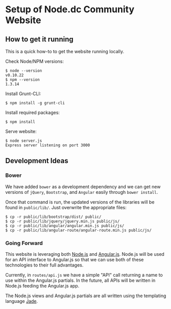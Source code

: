 # Setup of Node.dc Community Website

## How to get it running
This is a quick how-to to get the website running locally.

Check Node/NPM versions:

    $ node --version
    v0.10.22
    $ npm --version
    1.3.14

Install Grunt-CLI:

    $ npm install -g grunt-cli

Install required packages:

    $ npm install

Serve website:

    $ node server.js
    Express server listening on port 3000

## Development Ideas

### Bower
We have added `bower` as a development dependency and we can get new versions of `jQuery`, `Bootstrap`, and `Angular` easily through `bower install`.

Once that command is run, the updated versions of the libraries will be found in `public/lib/`. Just overwrite the appropriate files:

    $ cp -r public/lib/bootstrap/dist/ public/
    $ cp -r public/lib/jquery/jquery.min.js public/js/
    $ cp -r public/lib/angular/angular.min.js public/js/
    $ cp -r public/lib/angular-route/angular-route.min.js public/js/

### Going Forward
This website is leveraging both [Node.js](http://nodejs.org) and [Angular.js](http://angularjs.org/). Node.js will be used for an API interface to Angular.js so that we can use both of these technologies to their full advantages.

Currently, in `routes/api.js` we have a simple "API" call returning a name to use within the Angular.js partials. In the future, all APIs will be written in Node.js feeding the Angular.js app.

The Node.js views and Angular.js partials are all written using the templating language [Jade](http://jade-lang.com/).